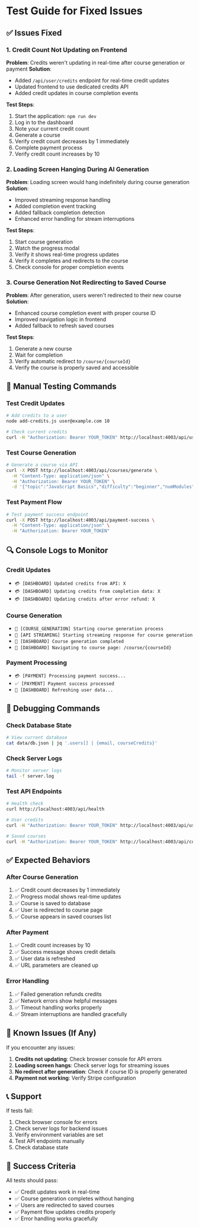 # Test Guide for Fixed Issues

## ✅ Issues Fixed

### 1. Credit Count Not Updating on Frontend
**Problem**: Credits weren't updating in real-time after course generation or payment
**Solution**: 
- Added `/api/user/credits` endpoint for real-time credit updates
- Updated frontend to use dedicated credits API
- Added credit updates in course completion events

**Test Steps**:
1. Start the application: `npm run dev`
2. Log in to the dashboard
3. Note your current credit count
4. Generate a course
5. Verify credit count decreases by 1 immediately
6. Complete payment process
7. Verify credit count increases by 10

### 2. Loading Screen Hanging During AI Generation
**Problem**: Loading screen would hang indefinitely during course generation
**Solution**:
- Improved streaming response handling
- Added completion event tracking
- Added fallback completion detection
- Enhanced error handling for stream interruptions

**Test Steps**:
1. Start course generation
2. Watch the progress modal
3. Verify it shows real-time progress updates
4. Verify it completes and redirects to the course
5. Check console for proper completion events

### 3. Course Generation Not Redirecting to Saved Course
**Problem**: After generation, users weren't redirected to their new course
**Solution**:
- Enhanced course completion event with proper course ID
- Improved navigation logic in frontend
- Added fallback to refresh saved courses

**Test Steps**:
1. Generate a new course
2. Wait for completion
3. Verify automatic redirect to `/course/{courseId}`
4. Verify the course is properly saved and accessible

## 🧪 Manual Testing Commands

### Test Credit Updates
```bash
# Add credits to a user
node add-credits.js user@example.com 10

# Check current credits
curl -H "Authorization: Bearer YOUR_TOKEN" http://localhost:4003/api/user/credits
```

### Test Course Generation
```bash
# Generate a course via API
curl -X POST http://localhost:4003/api/courses/generate \
  -H "Content-Type: application/json" \
  -H "Authorization: Bearer YOUR_TOKEN" \
  -d '{"topic":"JavaScript Basics","difficulty":"beginner","numModules":2,"numLessonsPerModule":3}'
```

### Test Payment Flow
```bash
# Test payment success endpoint
curl -X POST http://localhost:4003/api/payment-success \
  -H "Content-Type: application/json" \
  -H "Authorization: Bearer YOUR_TOKEN"
```

## 🔍 Console Logs to Monitor

### Credit Updates
- `💳 [DASHBOARD] Updated credits from API: X`
- `💳 [DASHBOARD] Updating credits from completion data: X`
- `💳 [DASHBOARD] Updating credits after error refund: X`

### Course Generation
- `🎯 [COURSE_GENERATION] Starting course generation process`
- `📡 [API STREAMING] Starting streaming response for course generation`
- `🎉 [DASHBOARD] Course generation completed`
- `📍 [DASHBOARD] Navigating to course page: /course/{courseId}`

### Payment Processing
- `💳 [PAYMENT] Processing payment success...`
- `✅ [PAYMENT] Payment success processed`
- `🔄 [DASHBOARD] Refreshing user data...`

## 🐛 Debugging Commands

### Check Database State
```bash
# View current database
cat data/db.json | jq '.users[] | {email, courseCredits}'
```

### Check Server Logs
```bash
# Monitor server logs
tail -f server.log
```

### Test API Endpoints
```bash
# Health check
curl http://localhost:4003/api/health

# User credits
curl -H "Authorization: Bearer YOUR_TOKEN" http://localhost:4003/api/user/credits

# Saved courses
curl -H "Authorization: Bearer YOUR_TOKEN" http://localhost:4003/api/courses/saved
```

## ✅ Expected Behaviors

### After Course Generation
1. ✅ Credit count decreases by 1 immediately
2. ✅ Progress modal shows real-time updates
3. ✅ Course is saved to database
4. ✅ User is redirected to course page
5. ✅ Course appears in saved courses list

### After Payment
1. ✅ Credit count increases by 10
2. ✅ Success message shows credit details
3. ✅ User data is refreshed
4. ✅ URL parameters are cleaned up

### Error Handling
1. ✅ Failed generation refunds credits
2. ✅ Network errors show helpful messages
3. ✅ Timeout handling works properly
4. ✅ Stream interruptions are handled gracefully

## 🚨 Known Issues (If Any)

If you encounter any issues:

1. **Credits not updating**: Check browser console for API errors
2. **Loading screen hangs**: Check server logs for streaming issues
3. **No redirect after generation**: Check if course ID is properly generated
4. **Payment not working**: Verify Stripe configuration

## 📞 Support

If tests fail:
1. Check browser console for errors
2. Check server logs for backend issues
3. Verify environment variables are set
4. Test API endpoints manually
5. Check database state

## 🎯 Success Criteria

All tests should pass:
- ✅ Credit updates work in real-time
- ✅ Course generation completes without hanging
- ✅ Users are redirected to saved courses
- ✅ Payment flow updates credits properly
- ✅ Error handling works gracefully 